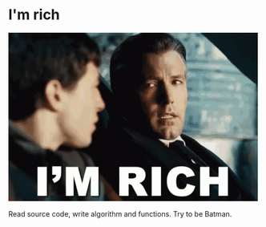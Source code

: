 # I'm rich

![I'm rich.](./rich.gif)

Read source code, write algorithm and functions. Try to be Batman.
